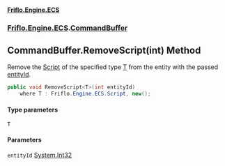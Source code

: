 #### [Friflo.Engine.ECS](index.md#'index')
### [Friflo.Engine.ECS](Friflo.Engine.ECS.md#'Friflo.Engine.ECS').[CommandBuffer](CommandBuffer.md#'Friflo.Engine.ECS.CommandBuffer')

## CommandBuffer.RemoveScript<T>(int) Method

Remove the [Script](Script.md#'Friflo.Engine.ECS.Script') of the specified type [T](CommandBuffer.RemoveScript_T_(int).md#Friflo.Engine.ECS.CommandBuffer.RemoveScript_T_(int).T#'Friflo.Engine.ECS.CommandBuffer.RemoveScript<T>(int).T') from the entity with the passed [entityId](CommandBuffer.RemoveScript_T_(int).md#Friflo.Engine.ECS.CommandBuffer.RemoveScript_T_(int).entityId#'Friflo.Engine.ECS.CommandBuffer.RemoveScript<T>(int).entityId').

```csharp
public void RemoveScript<T>(int entityId)
    where T : Friflo.Engine.ECS.Script, new();
```
#### Type parameters

<a name='Friflo.Engine.ECS.CommandBuffer.RemoveScript_T_(int).T'></a>

`T`
#### Parameters

<a name='Friflo.Engine.ECS.CommandBuffer.RemoveScript_T_(int).entityId'></a>

`entityId` [System.Int32](https://docs.microsoft.com/en-us/dotnet/api/System.Int32#'System.Int32')